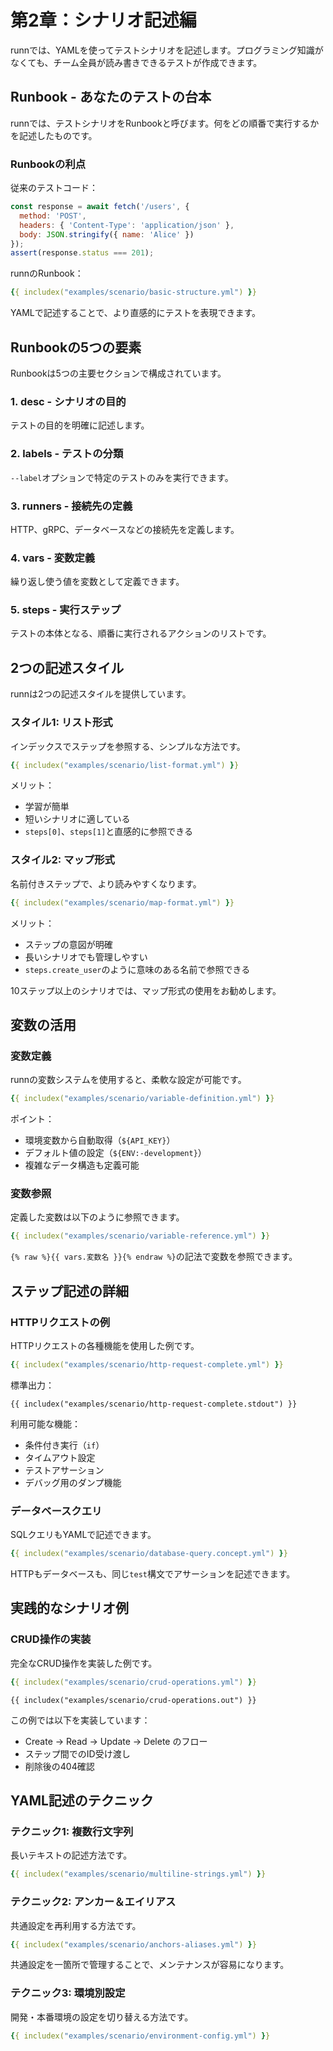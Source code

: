 # 第2章：シナリオ記述編

runnでは、YAMLを使ってテストシナリオを記述します。プログラミング知識がなくても、チーム全員が読み書きできるテストが作成できます。

## Runbook - あなたのテストの台本

runnでは、テストシナリオをRunbookと呼びます。何をどの順番で実行するかを記述したものです。

### Runbookの利点

従来のテストコード：
```javascript
const response = await fetch('/users', {
  method: 'POST',
  headers: { 'Content-Type': 'application/json' },
  body: JSON.stringify({ name: 'Alice' })
});
assert(response.status === 201);
```

runnのRunbook：
```yaml
{{ includex("examples/scenario/basic-structure.yml") }}
```

YAMLで記述することで、より直感的にテストを表現できます。

## Runbookの5つの要素

Runbookは5つの主要セクションで構成されています。

### 1. desc - シナリオの目的
テストの目的を明確に記述します。

### 2. labels - テストの分類
`--label`オプションで特定のテストのみを実行できます。

### 3. runners - 接続先の定義
HTTP、gRPC、データベースなどの接続先を定義します。

### 4. vars - 変数定義
繰り返し使う値を変数として定義できます。

### 5. steps - 実行ステップ
テストの本体となる、順番に実行されるアクションのリストです。

## 2つの記述スタイル

runnは2つの記述スタイルを提供しています。

### スタイル1: リスト形式

インデックスでステップを参照する、シンプルな方法です。

```yaml
{{ includex("examples/scenario/list-format.yml") }}
```

メリット：

- 学習が簡単
- 短いシナリオに適している
- `steps[0]`、`steps[1]`と直感的に参照できる

### スタイル2: マップ形式

名前付きステップで、より読みやすくなります。

```yaml
{{ includex("examples/scenario/map-format.yml") }}
```

メリット：

- ステップの意図が明確
- 長いシナリオでも管理しやすい
- `steps.create_user`のように意味のある名前で参照できる

10ステップ以上のシナリオでは、マップ形式の使用をお勧めします。

## 変数の活用

### 変数定義

runnの変数システムを使用すると、柔軟な設定が可能です。

```yaml
{{ includex("examples/scenario/variable-definition.yml") }}
```

ポイント：

- 環境変数から自動取得（`${API_KEY}`）
- デフォルト値の設定（`${ENV:-development}`）
- 複雑なデータ構造も定義可能

### 変数参照

定義した変数は以下のように参照できます。

```yaml
{{ includex("examples/scenario/variable-reference.yml") }}
```

`{% raw %}{{ vars.変数名 }}{% endraw %}`の記法で変数を参照できます。

## ステップ記述の詳細

### HTTPリクエストの例

HTTPリクエストの各種機能を使用した例です。

```yaml
{{ includex("examples/scenario/http-request-complete.yml") }}
```

標準出力：

```
{{ includex("examples/scenario/http-request-complete.stdout") }}
```

利用可能な機能：

- 条件付き実行（`if`）
- タイムアウト設定
- テストアサーション
- デバッグ用のダンプ機能

### データベースクエリ

SQLクエリもYAMLで記述できます。

```yaml
{{ includex("examples/scenario/database-query.concept.yml") }}
```

HTTPもデータベースも、同じ`test`構文でアサーションを記述できます。

## 実践的なシナリオ例

### CRUD操作の実装

完全なCRUD操作を実装した例です。

```yaml
{{ includex("examples/scenario/crud-operations.yml") }}
```

```
{{ includex("examples/scenario/crud-operations.out") }}
```

この例では以下を実装しています：

- Create → Read → Update → Delete のフロー
- ステップ間でのID受け渡し
- 削除後の404確認

## YAML記述のテクニック

### テクニック1: 複数行文字列

長いテキストの記述方法です。

```yaml
{{ includex("examples/scenario/multiline-strings.yml") }}
```

### テクニック2: アンカー＆エイリアス

共通設定を再利用する方法です。

```yaml
{{ includex("examples/scenario/anchors-aliases.yml") }}
```

共通設定を一箇所で管理することで、メンテナンスが容易になります。

### テクニック3: 環境別設定

開発・本番環境の設定を切り替える方法です。

```yaml
{{ includex("examples/scenario/environment-config.yml") }}
```